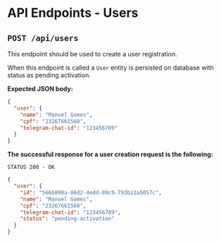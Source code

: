 # API Endpoints - Users

## `POST /api/users`

This endpoint should be used to create a user registration.

When this endpoint is called a `User` entity is persisted on database with status as pending activation.

**Expected JSON body:**

```json
{
  "user": {
    "name": "Manuel Gomes",
    "cpf": "23267661560",
    "telegram-chat-id": "123456789"
  }
}
```

**The successful response for a user creation request is the following:**

`STATUS 200 - OK`

```json
{
  "user": {
    "id": "566b898a-86d2-4edd-89c9-793b22a5057c",
    "name": "Manuel Gomes",
    "cpf": "23267661560",
    "telegram-chat-id": "123456789",
    "status": "pending-activation"
  }
}
```